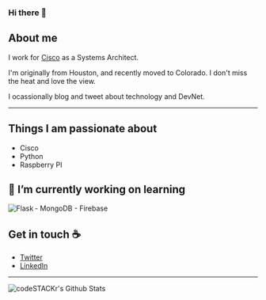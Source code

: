### Hi there 👋

## About me

I work for [Cisco] as a Systems Architect. 

I'm originally from Houston, and recently moved to Colorado.  I don't miss the heat and love the view.

I ocassionally blog and tweet about technology and DevNet.  

---

## Things I am passionate about

- Cisco
- Python
- Raspberry PI

## 🔭 I’m currently working on learning

<img align="left" alt="Flask" scr="https://raw.githubusercontent.com/github/explore/80688e429a7d4ef2fca1e82350fe8e3517d3494d/topics/flask/flask.png" />
- MongoDB
- Firebase

## Get in touch :coffee:

- [Twitter](https://twitter.com/dirflash)
- [LinkedIn](https://www.linkedin.com/in/aaronedavis)

---

<img align="left" alt="codeSTACKr's Github Stats" src="https://github-readme-stats.codestackr.vercel.app/api?username=dirflash&show_icons=true&hide_border=true&theme=tokyonight" />

[Cisco]: https://www.cisco.com/

<!--
**dirflash/dirflash** is a ✨ _special_ ✨ repository because its `README.md` (this file) appears on your GitHub profile.

Here are some ideas to get you started:

- 🔭 I’m currently working on ...
- 🌱 I’m currently learning ...
- 👯 I’m looking to collaborate on ...
- 🤔 I’m looking for help with ...
- 💬 Ask me about ...
- 📫 How to reach me: ...
- 😄 Pronouns: ...
- ⚡ Fun fact: ...
-->

